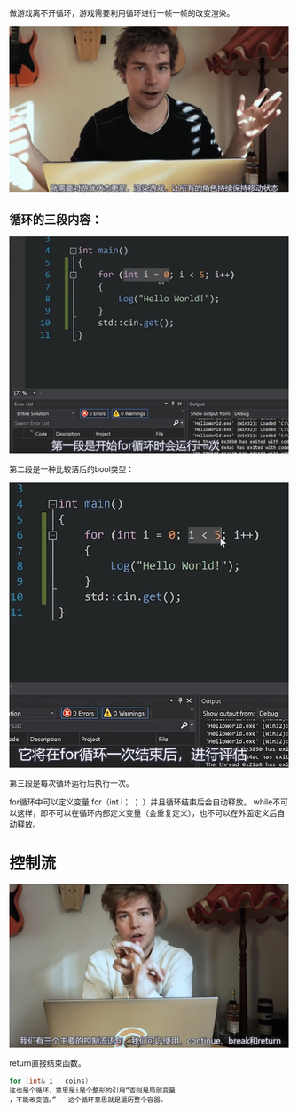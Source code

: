   做游戏离不开循环，游戏需要利用循环进行一帧一帧的改变渲染。

![](attachments/循环%20（while%20和%20for）_image_0.png)

## 循环的三段内容：
![](attachments/循环%20（while%20和%20for）_image_1.png)

第二段是一种比较落后的bool类型：

![](attachments/循环%20（while%20和%20for）_image_2.png)

第三段是每次循环运行后执行一次。

for循环中可以定义变量  for（int i； ； ）并且循环结束后会自动释放。
while不可以这样，即不可以在循环内部定义变量（会重复定义），也不可以在外面定义后自动释放。

# 控制流

![](attachments/循环%20（while%20和%20for）_image_3.png)

return直接结束函数。
<font color= "#ffffff">   for (int& i : coins)</font>
<font color= "#ffffff">   for (int& i : c</font>
<font color= "#ffffff">oins</font>
```cpp
for (int& i : coins)
这也是个循环，意思是i是个整形的引用“否则是局部变量
，不能改变值。”   这个循环意思就是遍历整个容器。
```
